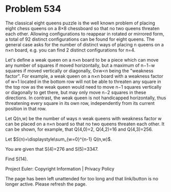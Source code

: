 #   Problem 534

   The classical eight queens puzzle is the well known problem of placing
   eight chess queens on a 8×8 chessboard so that no two queens threaten each
   other. Allowing configurations to reappear in rotated or mirrored form, a
   total of 92 distinct configurations can be found for eight queens. The
   general case asks for the number of distinct ways of placing n queens on a
   n×n board, e.g. you can find 2 distinct configurations for n=4.

   Let's define a weak queen on a n×n board to be a piece which can move any
   number of squares if moved horizontally, but a maximum of n−1−w squares if
   moved vertically or diagonally, 0≤w<n being the "weakness factor". For
   example, a weak queen on a n×n board with a weakness factor of w=1 located
   in the bottom row will not be able to threaten any square in the top row
   as the weak queen would need to move n−1 squares vertically or diagonally
   to get there, but may only move n−2 squares in these directions. In
   contrast, the weak queen is not handicapped horizontally, thus threatening
   every square in its own row, independently from its current position in
   that row.

   Let Q(n,w) be the number of ways n weak queens with weakness factor w can
   be placed on a n×n board so that no two queens threaten each other. It can
   be shown, for example, that Q(4,0)=2, Q(4,2)=16 and Q(4,3)=256.

   Let $S(n)=\displaystyle\sum_{w=0}^{n-1} Q(n,w)$.

   You are given that S(4)=276 and S(5)=3347.

   Find S(14).

   Project Euler: Copyright Information | Privacy Policy

   The page has been left unattended for too long and that link/button is no
   longer active. Please refresh the page.
